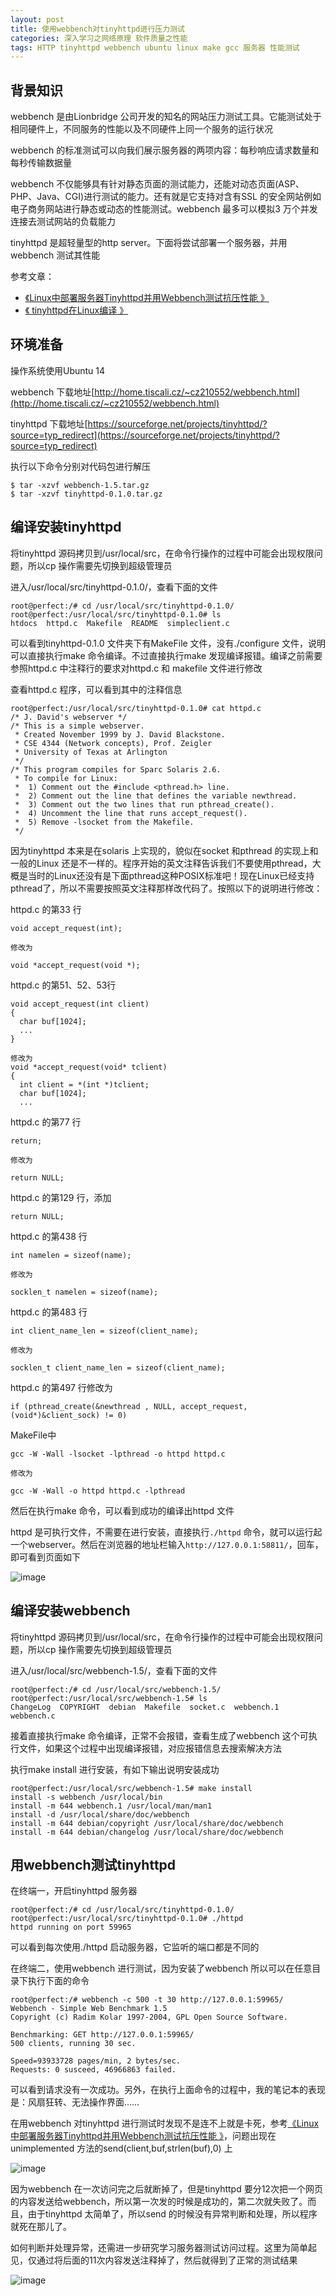 ```yaml
---
layout: post
title: 使用webbench对tinyhttpd进行压力测试
categories: 深入学习之网络原理 软件质量之性能
tags: HTTP tinyhttpd webbench ubuntu linux make gcc 服务器 性能测试
---
```


## 背景知识

webbench 是由Lionbridge 公司开发的知名的网站压力测试工具。它能测试处于相同硬件上，不同服务的性能以及不同硬件上同一个服务的运行状况

webbench 的标准测试可以向我们展示服务器的两项内容：每秒响应请求数量和每秒传输数据量

webbench 不仅能够具有针对静态页面的测试能力，还能对动态页面(ASP、PHP、Java、CGI)进行测试的能力。还有就是它支持对含有SSL 的安全网站例如电子商务网站进行静态或动态的性能测试。webbench 最多可以模拟3 万个并发连接去测试网站的负载能力

tinyhttpd 是超轻量型的http server。下面将尝试部署一个服务器，并用webbench 测试其性能

参考文章：

* [《Linux中部署服务器Tinyhttpd并用Webbench测试抗压性能 》](http://www.scholat.com/vpost.html?pid=7337)
* [《 tinyhttpd在Linux编译 》](http://blog.csdn.net/cqu20093154/article/details/41025885)

## 环境准备

操作系统使用Ubuntu 14 

webbench 下载地址[http://home.tiscali.cz/~cz210552/webbench.html](http://home.tiscali.cz/~cz210552/webbench.html)

tinyhttpd 下载地址[https://sourceforge.net/projects/tinyhttpd/?source=typ_redirect](https://sourceforge.net/projects/tinyhttpd/?source=typ_redirect)

执行以下命令分别对代码包进行解压

```
$ tar -xzvf webbench-1.5.tar.gz
$ tar -xzvf tinyhttpd-0.1.0.tar.gz
```

## 编译安装tinyhttpd

将tinyhttpd 源码拷贝到/usr/local/src，在命令行操作的过程中可能会出现权限问题，所以cp 操作需要先切换到超级管理员

进入/usr/local/src/tinyhttpd-0.1.0/，查看下面的文件

```
root@perfect:/# cd /usr/local/src/tinyhttpd-0.1.0/
root@perfect:/usr/local/src/tinyhttpd-0.1.0# ls
htdocs  httpd.c  Makefile  README  simpleclient.c
```

可以看到tinyhttpd-0.1.0 文件夹下有MakeFile 文件，没有./configure 文件，说明可以直接执行make 命令编译。不过直接执行make 发现编译报错。编译之前需要参照httpd.c 中注释行的要求对httpd.c 和 makefile 文件进行修改

查看httpd.c 程序，可以看到其中的注释信息

```
root@perfect:/usr/local/src/tinyhttpd-0.1.0# cat httpd.c 
/* J. David's webserver */
/* This is a simple webserver.
 * Created November 1999 by J. David Blackstone.
 * CSE 4344 (Network concepts), Prof. Zeigler
 * University of Texas at Arlington
 */
/* This program compiles for Sparc Solaris 2.6.
 * To compile for Linux:
 *  1) Comment out the #include <pthread.h> line.
 *  2) Comment out the line that defines the variable newthread.
 *  3) Comment out the two lines that run pthread_create().
 *  4) Uncomment the line that runs accept_request().
 *  5) Remove -lsocket from the Makefile.
 */
```

因为tinyhttpd 本来是在solaris 上实现的，貌似在socket 和pthread 的实现上和一般的Linux 还是不一样的。程序开始的英文注释告诉我们不要使用pthread，大概是当时的Linux还没有是下面pthread这种POSIX标准吧！现在Linux已经支持pthread了，所以不需要按照英文注释那样改代码了。按照以下的说明进行修改：

httpd.c 的第33 行

```
void accept_request(int);

修改为

void *accept_request(void *);
```

httpd.c 的第51、52、53行

```
void accept_request(int client)
{
  char buf[1024];
  ...
}

修改为
void *accept_request(void* tclient)
{
  int client = *(int *)tclient;
  char buf[1024];
  ...
```

httpd.c 的第77 行

```
return;

修改为

return NULL;
```

httpd.c 的第129 行，添加

```
return NULL;
```

httpd.c 的第438 行

```
int namelen = sizeof(name);

修改为

socklen_t namelen = sizeof(name);
```

httpd.c 的第483 行

```
int client_name_len = sizeof(client_name);

修改为

socklen_t client_name_len = sizeof(client_name);
```

httpd.c 的第497 行修改为

```
if (pthread_create(&newthread , NULL, accept_request, (void*)&client_sock) != 0)
```

MakeFile中

```
gcc -W -Wall -lsocket -lpthread -o httpd httpd.c

修改为

gcc -W -Wall -o httpd httpd.c -lpthread
```

然后在执行make 命令，可以看到成功的编译出httpd 文件

httpd 是可执行文件，不需要在进行安装，直接执行`./httpd` 命令，就可以运行起一个webserver。然后在浏览器的地址栏输入`http://127.0.0.1:58811/`，回车，即可看到页面如下

![image](../media/image/2016-10-12/01.png)

## 编译安装webbench

将tinyhttpd 源码拷贝到/usr/local/src，在命令行操作的过程中可能会出现权限问题，所以cp 操作需要先切换到超级管理员

进入/usr/local/src/webbench-1.5/，查看下面的文件

```
root@perfect:/# cd /usr/local/src/webbench-1.5/
root@perfect:/usr/local/src/webbench-1.5# ls
ChangeLog  COPYRIGHT  debian  Makefile  socket.c  webbench.1  webbench.c
```

接着直接执行make 命令编译，正常不会报错，查看生成了webbench 这个可执行文件，如果这个过程中出现编译报错，对应报错信息去搜索解决方法

执行make install 进行安装，有如下输出说明安装成功

```
root@perfect:/usr/local/src/webbench-1.5# make install
install -s webbench /usr/local/bin	
install -m 644 webbench.1 /usr/local/man/man1	
install -d /usr/local/share/doc/webbench
install -m 644 debian/copyright /usr/local/share/doc/webbench
install -m 644 debian/changelog /usr/local/share/doc/webbench
```

## 用webbench测试tinyhttpd

在终端一，开启tinyhttpd 服务器

```
root@perfect:/# cd /usr/local/src/tinyhttpd-0.1.0/
root@perfect:/usr/local/src/tinyhttpd-0.1.0# ./httpd 
httpd running on port 59965

```

可以看到每次使用./httpd 启动服务器，它监听的端口都是不同的

在终端二，使用webbench 进行测试，因为安装了webbench 所以可以在任意目录下执行下面的命令

```
root@perfect:/# webbench -c 500 -t 30 http://127.0.0.1:59965/
Webbench - Simple Web Benchmark 1.5
Copyright (c) Radim Kolar 1997-2004, GPL Open Source Software.

Benchmarking: GET http://127.0.0.1:59965/
500 clients, running 30 sec.

Speed=93933728 pages/min, 2 bytes/sec.
Requests: 0 susceed, 46966863 failed.
```

可以看到请求没有一次成功。另外，在执行上面命令的过程中，我的笔记本的表现是：风扇狂转、无法操作界面……

在用webbench 对tinyhttpd 进行测试时发现不是连不上就是卡死，参考[《Linux中部署服务器Tinyhttpd并用Webbench测试抗压性能 》](http://www.scholat.com/vpost.html?pid=7337)，问题出现在unimplemented 方法的send(client,buf,strlen(buf),0) 上

![image](../media/image/2016-10-12/02.png)

因为webbench 在一次访问完之后就断掉了，但是tinyhttpd 要分12次把一个网页的内容发送给webbench，所以第一次发的时候是成功的，第二次就失败了。而且，由于tinyhttpd 太简单了，所以send 的时候没有异常判断和处理，所以程序就死在那儿了。

如何判断并处理异常，还需进一步研究学习服务器测试访问过程。这里为简单起见，仅通过将后面的11次内容发送注释掉了，然后就得到了正常的测试结果

![image](../media/image/2016-10-12/03.png)

